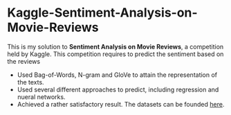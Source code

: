 # Kaggle-Sentiment-Analysis-on-Movie-Reviews
This is my solution to **Sentiment Analysis on Movie Reviews**, a competition held by Kaggle.
This competition requires to predict the sentiment based on the reviews
- Used Bag-of-Words, N-gram and GloVe to attain the representation of the texts.
- Used several different approaches to predict, including regression and nueral networks.
- Achieved a rather satisfactory result.
The datasets can be founded [here](https://www.kaggle.com/competitions/sentiment-analysis-on-movie-reviews/submissions).

